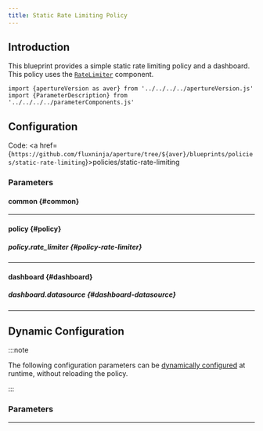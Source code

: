 ```yaml
---
title: Static Rate Limiting Policy
---
```


## Introduction

This blueprint provides a simple static rate limiting policy and a dashboard.
This policy uses the [`RateLimiter`](/reference/policies/spec.md#rate-limiter)
component.

<!-- Configuration Marker -->

```mdx-code-block
import {apertureVersion as aver} from '../../../../apertureVersion.js'
import {ParameterDescription} from '../../../../parameterComponents.js'
```

## Configuration

Code: <a
href={`https://github.com/fluxninja/aperture/tree/${aver}/blueprints/policies/static-rate-limiting`}>policies/static-rate-limiting</a>

### Parameters

#### common {#common}

<a id="common-policy-name"></a> <ParameterDescription
    name="common.policy_name"
    type="
string"
    reference=""
    value="__REQUIRED_FIELD__"
    description='Name of the policy.' />

---

#### policy {#policy}

<a id="policy-classifiers"></a> <ParameterDescription
    name="policy.classifiers"
    type="
Array of
Object (aperture.spec.v1.Classifier)"
    reference="../../spec#classifier"
    value="[]"
    description='List of classification rules.' />

##### policy.rate_limiter {#policy-rate-limiter}

<a id="policy-rate-limiter-rate-limit"></a> <ParameterDescription
    name="policy.rate_limiter.rate_limit"
    type="
Number (double)"
    reference=""
    value="__REQUIRED_FIELD__"
    description='Number of requests per `policy.rate_limiter.parameters.limit_reset_interval` to accept' />

<a id="policy-rate-limiter-flow-selector"></a> <ParameterDescription
    name="policy.rate_limiter.flow_selector"
    type="
Object (aperture.spec.v1.FlowSelector)"
    reference="../../spec#flow-selector"
    value="{'flow_matcher': {'control_point': '__REQUIRED_FIELD__'}, 'service_selector': {'service': '__REQUIRED_FIELD__'}}"
    description='A flow selector to match requests against' />

<a id="policy-rate-limiter-parameters"></a> <ParameterDescription
    name="policy.rate_limiter.parameters"
    type="
Object (aperture.spec.v1.RateLimiterParameters)"
    reference="../../spec#rate-limiter-parameters"
    value="{'label_key': '__REQUIRED_FIELD__', 'limit_reset_interval': '__REQUIRED_FIELD__'}"
    description='Parameters.' />

<a id="policy-rate-limiter-default-config"></a> <ParameterDescription
    name="policy.rate_limiter.default_config"
    type="
Object (aperture.spec.v1.RateLimiterDynamicConfig)"
    reference="../../spec#rate-limiter-dynamic-config"
    value="{'overrides': []}"
    description='Default configuration for rate limiter that can be updated at the runtime without shutting down the policy.' />

---

#### dashboard {#dashboard}

<a id="dashboard-refresh-interval"></a> <ParameterDescription
    name="dashboard.refresh_interval"
    type="
string"
    reference=""
    value="'10s'"
    description='Refresh interval for dashboard panels.' />

##### dashboard.datasource {#dashboard-datasource}

<a id="dashboard-datasource-name"></a> <ParameterDescription
    name="dashboard.datasource.name"
    type="
string"
    reference=""
    value="'$datasource'"
    description='Datasource name.' />

<a id="dashboard-datasource-filter-regex"></a> <ParameterDescription
    name="dashboard.datasource.filter_regex"
    type="
string"
    reference=""
    value="''"
    description='Datasource filter regex.' />

---

## Dynamic Configuration

:::note

The following configuration parameters can be
[dynamically configured](/reference/aperturectl/apply/dynamic-config/dynamic-config.md)
at runtime, without reloading the policy.

:::

### Parameters

<a id="rate-limiter"></a> <ParameterDescription
    name="rate_limiter"
    type="
Object (aperture.spec.v1.RateLimiterDynamicConfig)"
    reference="../../spec#rate-limiter-dynamic-config"
    value="__REQUIRED_FIELD__"
    description='Rate limiter dynamic configuration that is updated at runtime.' />

---
